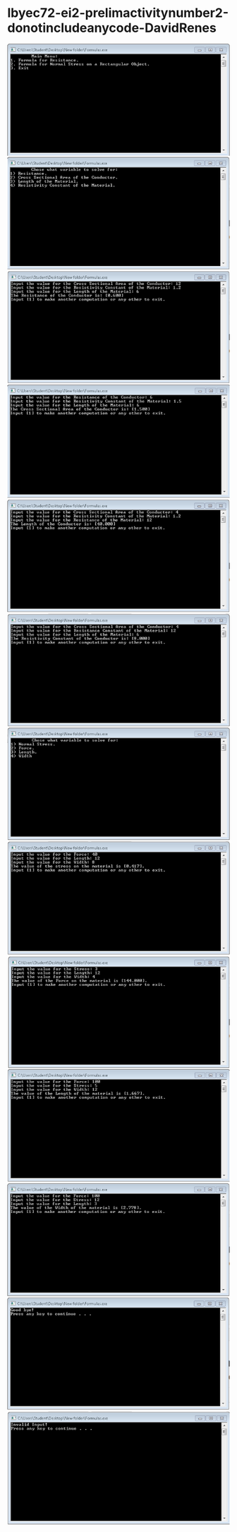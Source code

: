 # lbyec72-ei2-prelimactivitynumber2-donotincludeanycode-DavidRenes
![](main.PNG)
![](menu2.PNG)
![](resistance.PNG)
![](area.PNG)
![](length1.PNG)
![](resistivity.PNG)
![](menu3.PNG)
![](stress.PNG)
![](force.PNG)
![](length2.PNG)
![](width.PNG)
![](exit.PNG)
![](error1.PNG)
